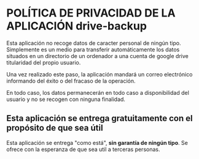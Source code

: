 
# POLÍTICA DE PRIVACIDAD DE LA APLICACIÓN drive-backup

Esta aplicación no recoge datos de caracter personal de ningún 
tipo. Simplemente es un medio para transferir automáticamente 
los datos situados en un directorio de un ordenador a una 
cuenta de google drive titularidad del propio usuario. 

Una vez realizado este paso, la aplicación mandará un correo 
electrónico informando del éxito o del fracaso de la operación. 

En todo caso, los datos permanecerán en todo caso a disponibilidad
del usuario y no se recogen con ninguna finalidad. 

## Esta aplicación se entrega gratuitamente con el propósito de que sea útil

Esta aplicación se entrega "como está", **sin garantía de ningún
tipo**. Se ofrece con la esperanza de que sea util a terceras
personas. 




